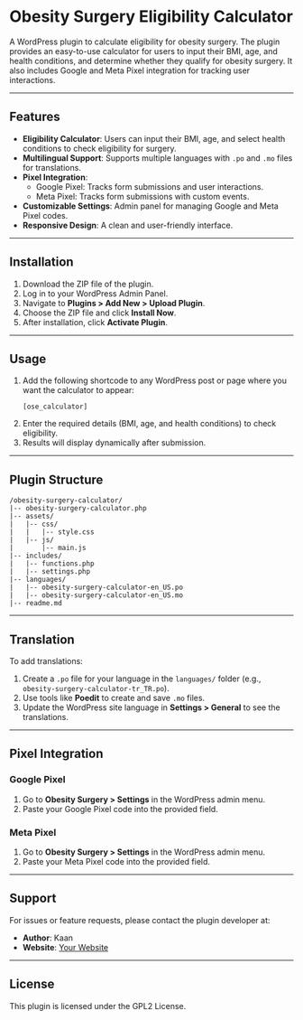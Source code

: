 # Obesity Surgery Eligibility Calculator

A WordPress plugin to calculate eligibility for obesity surgery. The plugin provides an easy-to-use calculator for users to input their BMI, age, and health conditions, and determine whether they qualify for obesity surgery. It also includes Google and Meta Pixel integration for tracking user interactions.

---

## Features

- **Eligibility Calculator**: Users can input their BMI, age, and select health conditions to check eligibility for surgery.
- **Multilingual Support**: Supports multiple languages with `.po` and `.mo` files for translations.
- **Pixel Integration**:
  - Google Pixel: Tracks form submissions and user interactions.
  - Meta Pixel: Tracks form submissions with custom events.
- **Customizable Settings**: Admin panel for managing Google and Meta Pixel codes.
- **Responsive Design**: A clean and user-friendly interface.

---

## Installation

1. Download the ZIP file of the plugin.
2. Log in to your WordPress Admin Panel.
3. Navigate to **Plugins > Add New > Upload Plugin**.
4. Choose the ZIP file and click **Install Now**.
5. After installation, click **Activate Plugin**.

---

## Usage

1. Add the following shortcode to any WordPress post or page where you want the calculator to appear:
   ```
   [ose_calculator]
   ```
2. Enter the required details (BMI, age, and health conditions) to check eligibility.
3. Results will display dynamically after submission.

---

## Plugin Structure

```
/obesity-surgery-calculator/
|-- obesity-surgery-calculator.php
|-- assets/
|   |-- css/
|   |   |-- style.css
|   |-- js/
|       |-- main.js
|-- includes/
|   |-- functions.php
|   |-- settings.php
|-- languages/
|   |-- obesity-surgery-calculator-en_US.po
|   |-- obesity-surgery-calculator-en_US.mo
|-- readme.md
```

---

## Translation

To add translations:

1. Create a `.po` file for your language in the `languages/` folder (e.g., `obesity-surgery-calculator-tr_TR.po`).
2. Use tools like **Poedit** to create and save `.mo` files.
3. Update the WordPress site language in **Settings > General** to see the translations.

---

## Pixel Integration

### Google Pixel

1. Go to **Obesity Surgery > Settings** in the WordPress admin menu.
2. Paste your Google Pixel code into the provided field.

### Meta Pixel

1. Go to **Obesity Surgery > Settings** in the WordPress admin menu.
2. Paste your Meta Pixel code into the provided field.

---

## Support

For issues or feature requests, please contact the plugin developer at:
- **Author**: Kaan
- **Website**: [Your Website](https://kaanergun.com)

---

## License

This plugin is licensed under the GPL2 License.
